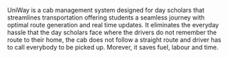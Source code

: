 UniWay is a cab management system designed for day scholars that streamlines transportation offering students a seamless journey with optimal route generation and real time updates.
It eliminates the everyday hassle that the day scholars face where the drivers do not remember the route to their home, the cab does not follow a straight route and driver has to call everybody to be picked up. Morever, it saves fuel, labour and time.
